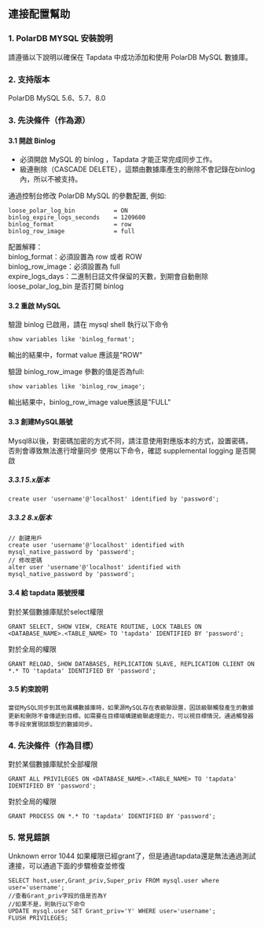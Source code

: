 ## **連接配置幫助**

### **1. PolarDB MYSQL 安裝說明**

請遵循以下說明以確保在 Tapdata 中成功添加和使用 PolarDB MySQL 數據庫。

### **2. 支持版本**
PolarDB MySQL 5.6、5.7、8.0

### **3. 先決條件（作為源）**
#### **3.1 開啟 Binlog**
- 必須開啟 MySQL 的 binlog ，Tapdata 才能正常完成同步工作。
- 級連刪除（CASCADE DELETE），這類由數據庫產生的刪除不會記錄在binlog內，所以不被支持。

通過控制台修改 PolarDB MySQL 的參數配置, 例如:
```
loose_polar_log_bin           = ON
binlog_expire_logs_seconds    = 1209600
binlog_format                 = row
binlog_row_image              = full
```
配置解釋：<br>
binlog_format：必須設置為 row 或者 ROW<br>
binlog_row_image：必須設置為 full<br>
expire_logs_days：二進制日誌文件保留的天數，到期會自動刪除<br>
loose_polar_log_bin 是否打開 binlog <br>

#### **3.2 重啟 MySQL**
驗證 binlog 已啟用，請在 mysql shell 執行以下命令
```
show variables like 'binlog_format';
```
輸出的結果中，format value 應該是"ROW"

驗證 binlog_row_image 參數的值是否為full:
```
show variables like 'binlog_row_image';
```
輸出結果中，binlog_row_image value應該是"FULL"

#### **3.3 創建MySQL賬號**
Mysql8以後，對密碼加密的方式不同，請注意使用對應版本的方式，設置密碼，否則會導致無法進行增量同步
使用以下命令，確認 supplemental logging 是否開啟
##### **3.3.1 5.x版本**
```
create user 'username'@'localhost' identified by 'password';
```
##### **3.3.2 8.x版本**
```
// 創建用戶
create user 'username'@'localhost' identified with mysql_native_password by 'password';
// 修改密碼
alter user 'username'@'localhost' identified with mysql_native_password by 'password';

```

#### **3.4 給 tapdata 賬號授權**
對於某個數據庫賦於select權限
```
GRANT SELECT, SHOW VIEW, CREATE ROUTINE, LOCK TABLES ON <DATABASE_NAME>.<TABLE_NAME> TO 'tapdata' IDENTIFIED BY 'password';
```
對於全局的權限
```
GRANT RELOAD, SHOW DATABASES, REPLICATION SLAVE, REPLICATION CLIENT ON *.* TO 'tapdata' IDENTIFIED BY 'password';
```
#### **3.5 約束說明**
```
當從MySQL同步到其他異構數據庫時，如果源MySQL存在表級聯設置，因該級聯觸發產生的數據更新和刪除不會傳遞到目標。如需要在目標端構建級聯處理能力，可以視目標情況，通過觸發器等手段來實現該類型的數據同步。
```
###  **4. 先決條件（作為目標）**
對於某個數據庫賦於全部權限
```
GRANT ALL PRIVILEGES ON <DATABASE_NAME>.<TABLE_NAME> TO 'tapdata' IDENTIFIED BY 'password';
```
對於全局的權限
```
GRANT PROCESS ON *.* TO 'tapdata' IDENTIFIED BY 'password';
```
###  **5. 常見錯誤**

Unknown error 1044
如果權限已經grant了，但是通過tapdata還是無法通過測試連接，可以通過下面的步驟檢查並修復
```
SELECT host,user,Grant_priv,Super_priv FROM mysql.user where user='username';
//查看Grant_priv字段的值是否為Y
//如果不是，則執行以下命令
UPDATE mysql.user SET Grant_priv='Y' WHERE user='username';
FLUSH PRIVILEGES;
```

